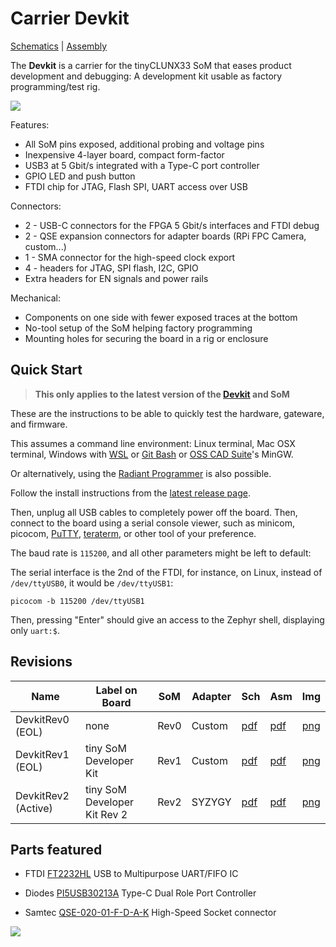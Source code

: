 # Carrier Devkit

[Schematics](NXU_devkit_v2.0_Schematic.pdf) |
[Assembly](NXU_devkit_v2.0_Assembly.pdf)

The **Devkit** is a carrier for the tinyCLUNX33 SoM that eases product
development and debugging:
A development kit usable as factory programming/test rig.

![](images/carrier_devkit.png)

Features:
- All SoM pins exposed, additional probing and voltage pins
- Inexpensive 4-layer board, compact form-factor
- USB3 at 5 Gbit/s integrated with a Type-C port controller
- GPIO LED and push button
- FTDI chip for JTAG, Flash SPI, UART access over USB

Connectors:
- 2 - USB-C connectors for the FPGA 5 Gbit/s interfaces and FTDI debug
- 2 - QSE expansion connectors for adapter boards (RPi FPC Camera, custom...)
- 1 - SMA connector for the high-speed clock export
- 4 - headers for JTAG, SPI flash, I2C, GPIO
- Extra headers for EN signals and power rails

Mechanical:
- Components on one side with fewer exposed traces at the bottom
- No-tool setup of the SoM helping factory programming
- Mounting holes for securing the board in a rig or enclosure


## Quick Start

> **This only applies to the latest version of the [Devkit](carrier_devkit.md) and SoM**

These are the instructions to be able to quickly test the
hardware, gateware, and firmware.

This assumes a command line environment:
Linux terminal, Mac OSX terminal, Windows with
[WSL](https://learn.microsoft.com/en-us/windows/wsl/install) or
[Git Bash](https://git-scm.com/download/win) or
[OSS CAD Suite](https://github.com/YosysHQ/oss-cad-suite-build)'s MinGW.

Or alternatively, using the [Radiant Programmer](https://tinyclunx33.tinyvision.ai/md_som_flash.html#autotoc_md25) is also possible.

Follow the install instructions from the [latest release page](https://github.com/tinyvision-ai-inc/tinyclunx33_zephyr_example/releases/latest).

Then, unplug all USB cables to completely power off the board.
Then, connect to the board using a serial console viewer, such as minicom, picocom,
[PuTTY](https://www.chiark.greenend.org.uk/~sgtatham/putty/latest.html),
[teraterm](https://sourceforge.net/projects/tera-term/),
or other tool of your preference.

The baud rate is `115200`, and all other parameters might be left to default:

The serial interface is the 2nd of the FTDI, for instance, on Linux, instead of `/dev/ttyUSB0`, it would be `/dev/ttyUSB1`:

```
picocom -b 115200 /dev/ttyUSB1
```

Then, pressing "Enter" should give an access to the Zephyr shell, displaying only `uart:$`.


## Revisions

| Name                | Label on Board               | SoM  | Adapter | Sch       | Asm       | Img       |
|---------------------|------------------------------|------|---------|-----------|-----------|-----------|
| DevkitRev0 (EOL)    | none                         | Rev0 | Custom  | [pdf][s0] | [pdf][a0] | [png][i0] |
| DevkitRev1 (EOL)    | tiny SoM Developer Kit       | Rev1 | Custom  | [pdf][s1] | [pdf][a1] | [png][i1] |
| DevkitRev2 (Active) | tiny SoM Developer Kit Rev 2 | Rev2 | SYZYGY  | [pdf][s2] | [pdf][a2] | [png][i2] |

[s0]: tinyCLUNX33_DevkitRev0_Schematic.pdf
[a0]: tinyCLUNX33_DevkitRev0_Assembly.pdf
[i0]: tinyCLUNX33_DevkitRev0_Preview.png
[s1]: tinyCLUNX33_DevkitRev1_Schematic.pdf
[a1]: tinyCLUNX33_DevkitRev1_Assembly.pdf
[i1]: tinyCLUNX33_DevkitRev1_Preview.png
[s2]: tinyCLUNX33_DevkitRev2_Schematic.pdf
[a2]: tinyCLUNX33_DevkitRev2_Assembly.pdf
[i2]: tinyCLUNX33_DevkitRev2_Preview.png


## Parts featured

- FTDI
  [FT2232HL](https://ftdichip.com/wp-content/uploads/2020/07/DS_FT2232H.pdf)
  USB to Multipurpose UART/FIFO IC

- Diodes
  [PI5USB30213A](https://www.diodes.com/assets/Databriefs/PI5USB30213A-Product-Brief.pdf)
  Type-C Dual Role Port Controller

- Samtec
  [QSE-020-01-F-D-A-K](https://suddendocs.samtec.com/productspecs/qse-qte.pdf)
  High-Speed Socket connector
  
![](images/carrier_devkit_schematic.png)
